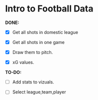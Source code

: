 # Intro to Football Data

**DONE:** 

- [x] Get all shots in domestic league

- [x] Get all shots in one game

- [x] Draw them to pitch.

- [x] xG values.

**TO-DO:**

- [ ] Add stats to vizuals.

- [ ] Select league,team,player